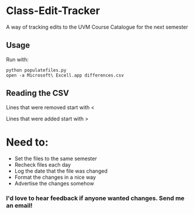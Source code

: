 # Class-Edit-Tracker
A way of tracking edits to the UVM Course Catalogue for the next semester

## Usage
Run with:

```
python populatefiles.py
open -a Microsoft\ Excell.app differences.csv
```

## Reading the CSV
Lines that were removed start with <

Lines that were added start with >

# Need to:
- Set the files to the same semester
- Recheck files each day
- Log the date that the file was changed
- Format the changes in a nice way
- Advertise the changes somehow

### I'd love to hear feedback if anyone wanted changes. Send me an email!
